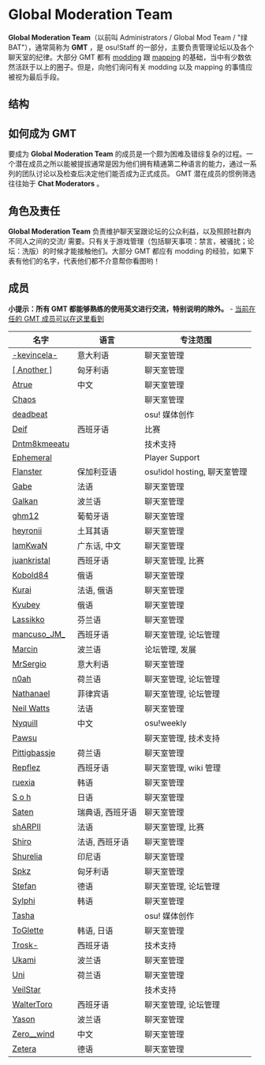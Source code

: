 Global Moderation Team
=================================

**Global Moderation Team**（以前叫 Administrators / Global Mod Team / "绿BAT"），通常简称为 **GMT** ，是 osu!Staff 的一部分，主要负责管理论坛以及各个聊天室的纪律。大部分 GMT 都有 [modding](/wiki/Modding) 跟 [mapping](/wiki/Beatmapping) 的基础，当中有少数依然活跃于以上的圈子。但是，向他们询问有关 modding 以及 mapping 的事情应被视为最后手段。

结构
----

如何成为 GMT
------------

要成为 **Global Moderation Team** 的成员是一个颇为困难及错综复杂的过程。一个潜在成员之所以能被提拔通常是因为他们拥有精通第二种语言的能力，通过一系列的团队讨论以及检查后决定他们能否成为正式成员。 GMT 潜在成员的惯例筛选往往始于 **Chat Moderators** 。

角色及责任
----------

**Global Moderation Team** 负责维护聊天室跟论坛的公众利益，以及照顾社群内不同人之间的交流/ 需要。只有关于游戏管理（包括聊天事项：禁言，被骚扰；论坛：洗版）的时候才能接触他们。大部分 GMT 都应有 modding 的经验，如果下表有他们的名字，代表他们都不介意帮你看图哟！

成员
----

**小提示：所有 GMT 都能够熟练的使用英文进行交流，特别说明的除外。** - [当前在任的 GMT 成员可以在这里看到](http://osu.ppy.sh/g/4)

| 名字 | 语言 | 专注范围 |
| ---- | ---- | -------- |
| [-kevincela-](https://osu.ppy.sh/u/266596) | 意大利语 | 聊天室管理 |
| [[ Another ]](https://osu.ppy.sh/u/3416573) | 匈牙利语 | 聊天室管理 |
| [Atrue](https://osu.ppy.sh/u/1758523) | 中文 | 聊天室管理 |
| [Chaos](https://osu.ppy.sh/u/2628870) | | 聊天室管理 |
| [deadbeat](https://osu.ppy.sh/u/128370) | | osu! 媒体创作 |
| [Deif](https://osu.ppy.sh/u/318565) | 西班牙语 | 比赛 |
| [Dntm8kmeeatu](https://osu.ppy.sh/u/5428812) | | 技术支持 |
| [Ephemeral](https://osu.ppy.sh/u/102335) | | Player Support |
| [Flanster](https://osu.ppy.sh/u/447818) | 保加利亚语 | osu!idol hosting, 聊天室管理 |
| [Gabe](https://osu.ppy.sh/u/654108) | 法语 | 聊天室管理 |
| [Galkan](https://osu.ppy.sh/u/169570) | 波兰语 | 聊天室管理 |
| [ghm12](https://osu.ppy.sh/u/2594229) | 葡萄牙语 | 聊天室管理 |
| [heyronii](https://osu.ppy.sh/u/5642779) | 土耳其语 | 聊天室管理 |
| [IamKwaN](https://osu.ppy.sh/u/1856463) | 广东话, 中文 | 聊天室管理 |
| [juankristal](https://osu.ppy.sh/u/443656) | 西班牙语 | 聊天室管理, 比赛 |
| [Kobold84](https://osu.ppy.sh/u/3227533) | 俄语 | 聊天室管理 |
| [Kurai](https://osu.ppy.sh/u/77089) | 法语, 俄语 | 聊天室管理 |
| [Kyubey](https://osu.ppy.sh/u/2195646) | 俄语 | 聊天室管理 |
| [Lassikko](https://osu.ppy.sh/u/7253731) | 芬兰语 | 聊天室管理 |
| [mancuso_JM_](https://osu.ppy.sh/u/521568) | 西班牙语 | 聊天室管理, 论坛管理 |
| [Marcin](https://osu.ppy.sh/u/722665) | 波兰语 | 论坛管理, 发展 |
| [MrSergio](https://osu.ppy.sh/u/2581696) | 意大利语 | 聊天室管理 |
| [n0ah](https://osu.ppy.sh/u/3086393) | 荷兰语 | 聊天室管理, 论坛管理 |
| [Nathanael](https://osu.ppy.sh/u/2295078) | 菲律宾语 | 聊天室管理, 论坛管理 |
| [Neil Watts](https://osu.ppy.sh/u/3048059) | 法语 | 聊天室管理 |
| [Nyquill](https://osu.ppy.sh/u/682935) | 中文 | osu!weekly |
| [Pawsu](https://osu.ppy.sh/u/2371454) |  | 聊天室管理, 技术支持 |
| [Pittigbassje](https://osu.ppy.sh/u/2167433) | 荷兰语 | 聊天室管理 |
| [Repflez](https://osu.ppy.sh/u/201392) | 西班牙语 | 聊天室管理, wiki 管理 |
| [ruexia](https://osu.ppy.sh/u/385069) | 韩语 | 聊天室管理 |
| [S o h](https://osu.ppy.sh/u/2234772) | 日语 | 聊天室管理 |
| [Saten](https://osu.ppy.sh/u/444506) | 瑞典语, 西班牙语 | 聊天室管理 |
| [shARPII](https://osu.ppy.sh/u/776257) | 法语 | 聊天室管理, 比赛 |
| [Shiro](https://osu.ppy.sh/u/113005) | 法语, 西班牙语 | 聊天室管理 |
| [Shurelia](https://osu.ppy.sh/u/3807986) | 印尼语 | 聊天室管理 |
| [Spkz](https://osu.ppy.sh/u/2964029) | 匈牙利语 | 聊天室管理 |
| [Stefan](https://osu.ppy.sh/u/626907) | 德语 | 聊天室管理, 论坛管理 |
| [Sylphi](https://osu.ppy.sh/u/1399551) | 韩语 | 聊天室管理 |
| [Tasha](https://osu.ppy.sh/u/1031958) | | osu! 媒体创作 |
| [ToGlette](https://osu.ppy.sh/u/1076236)| 韩语, 日语 | 聊天室管理 |
| [Trosk-](https://osu.ppy.sh/u/3469385) | 西班牙语 | 技术支持 |
| [Ukami](https://osu.ppy.sh/u/820865) | 波兰语 | 聊天室管理 |
| [Uni](https://osu.ppy.sh/u/617106) | 荷兰语 | 聊天室管理 |
| [VeilStar](https://osu.ppy.sh/u/4255720) | | 技术支持 |
| [WalterToro](https://osu.ppy.sh/u/5281416) | 西班牙语 | 聊天室管理, 论坛管理 |
| [Yason](https://osu.ppy.sh/u/2574392) | 波兰语 | 聊天室管理 |
| [Zero__wind](https://osu.ppy.sh/u/1822830) | 中文 | 聊天室管理 |
| [Zetera](https://osu.ppy.sh/u/587737) | 德语 | 聊天室管理 |
